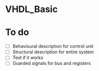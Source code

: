 # VHDL_Basic

# To do
- [ ] Behavioural description for control unit
- [ ] Structural description for entire system
- [ ] Test if it works
- [ ] Guarded signals for bus and registers

